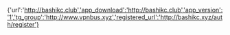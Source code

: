{'url':'http://bashikc.club','app_download':'http://bashikc.club','app_version':'1','tg_group':'http://www.vpnbus.xyz','registered_url':'http://bashikc.xyz/auth/register'}
